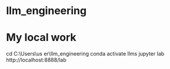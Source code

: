 # llm_engineering

# My local work
cd C:\Users\us er\llm_engineering
conda activate llms
jupyter lab
http://localhost:8888/lab

